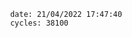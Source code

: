

                date: 21/04/2022 17:47:40
                cycles: 38100

                         